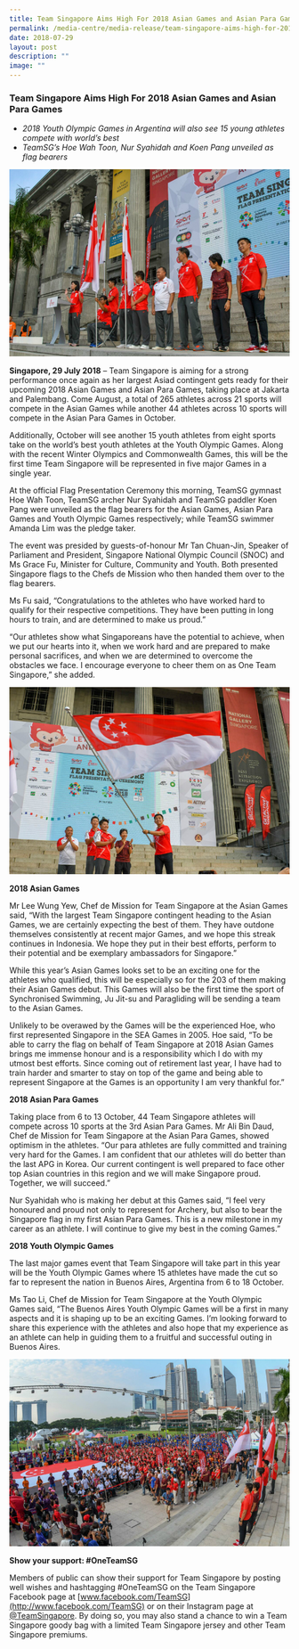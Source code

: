 ```yaml
---
title: Team Singapore Aims High For 2018 Asian Games and Asian Para Games
permalink: /media-centre/media-release/team-singapore-aims-high-for-2018-asian-games-and-asian-para-games/
date: 2018-07-29
layout: post
description: ""
image: ""
---
```

### **Team Singapore Aims High For 2018 Asian Games and Asian Para Games**

* _2018 Youth Olympic Games in Argentina will also see 15 young athletes compete with world’s best_
* _TeamSG’s Hoe Wah Toon, Nur Syahidah and Koen Pang unveiled as flag bearers_

![](/images/Media%20Centre/Media%20Release/2018/July/TeamSG%20swimmer%20Amanda%20Lim%20leading%20the%20athletes%20pledge%20with%20CDMs%20and%20Flag%20Bearers.jpeg)

**Singapore, 29 July 2018** – Team Singapore is aiming for a strong performance once again as her largest Asiad contingent gets ready for their upcoming 2018 Asian Games and Asian Para Games, taking place at Jakarta and Palembang. Come August, a total of 265 athletes across 21 sports will compete in the Asian Games while another 44 athletes across 10 sports will compete in the Asian Para Games in October.

Additionally, October will see another 15 youth athletes from eight sports take on the world’s best youth athletes at the Youth Olympic Games. Along with the recent Winter Olympics and Commonwealth Games, this will be the first time Team Singapore will be represented in five major Games in a single year.

At the official Flag Presentation Ceremony this morning, TeamSG gymnast Hoe Wah Toon, TeamSG archer Nur Syahidah and TeamSG paddler Koen Pang were unveiled as the flag bearers for the Asian Games, Asian Para Games and Youth Olympic Games respectively; while TeamSG swimmer Amanda Lim was the pledge taker.

The event was presided by guests-of-honour Mr Tan Chuan-Jin, Speaker of Parliament and President, Singapore National Olympic Council (SNOC) and Ms Grace Fu, Minister for Culture, Community and Youth. Both presented Singapore flags to the Chefs de Mission who then handed them over to the flag bearers.

Ms Fu said, “Congratulations to the athletes who have worked hard to qualify for their respective competitions. They have been putting in long hours to train, and are determined to make us proud.”

“Our athletes show what Singaporeans have the potential to achieve, when we put our hearts into it, when we work hard and are prepared to make personal sacrifices, and when we are determined to overcome the obstacles we face. I encourage everyone to cheer them on as One Team Singapore,” she added.

![](/images/Media%20Centre/Media%20Release/2018/July/SNOC%20President%20Tan%20Chuan%20Jin%20with%20the%20Singapore%20Flag.jpeg)

**2018 Asian Games**

Mr Lee Wung Yew, Chef de Mission for Team Singapore at the Asian Games said, “With the largest Team Singapore contingent heading to the Asian Games, we are certainly expecting the best of them. They have outdone themselves consistently at recent major Games, and we hope this streak continues in Indonesia. We hope they put in their best efforts, perform to their potential and be exemplary ambassadors for Singapore.”

While this year’s Asian Games looks set to be an exciting one for the athletes who qualified, this will be especially so for the 203 of them making their Asian Games debut. This Games will also be the first time the sport of Synchronised Swimming, Ju Jit-su and Paragliding will be sending a team to the Asian Games.

Unlikely to be overawed by the Games will be the experienced Hoe, who first represented Singapore in the SEA Games in 2005. Hoe said, “To be able to carry the flag on behalf of Team Singapore at 2018 Asian Games brings me immense honour and is a responsibility which I do with my utmost best efforts. Since coming out of retirement last year, I have had to train harder and smarter to stay on top of the game and being able to represent Singapore at the Games is an opportunity I am very thankful for.”

**2018 Asian Para Games**

Taking place from 6 to 13 October, 44 Team Singapore athletes will compete across 10 sports at the 3rd Asian Para Games. Mr Ali Bin Daud, Chef de Mission for Team Singapore at the Asian Para Games, showed optimism in the athletes. “Our para athletes are fully committed and training very hard for the Games. I am confident that our athletes will do better than the last APG in Korea. Our current contingent is well prepared to face other top Asian countries in this region and we will make Singapore proud. Together, we will succeed.”

Nur Syahidah who is making her debut at this Games said, “I feel very honoured and proud not only to represent for Archery, but also to bear the Singapore flag in my first Asian Para Games. This is a new milestone in my career as an athlete. I will continue to give my best in the coming Games.”

**2018 Youth Olympic Games**

The last major games event that Team Singapore will take part in this year will be the Youth Olympic Games where 15 athletes have made the cut so far to represent the nation in Buenos Aires, Argentina from 6 to 18 October.

Ms Tao Li, Chef de Mission for Team Singapore at the Youth Olympic Games said, “The Buenos Aires Youth Olympic Games will be a first in many aspects and it is shaping up to be an exciting Games. I’m looking forward to share this experience with the athletes and also hope that my experience as an athlete can help in guiding them to a fruitful and successful outing in Buenos Aires.

![](/images/Media%20Centre/Media%20Release/2018/July/Participants%20of%20the%20Flag%20Presentation%20taking%20the%20pledge.jpeg)

**Show your support: #OneTeamSG**

Members of public can show their support for Team Singapore by posting well wishes and hashtagging #OneTeamSG on the Team Singapore Facebook page at [www.facebook.com/TeamSG](http://www.facebook.com/TeamSG) or on their Instagram page at [@TeamSingapore](https://www.instagram.com/teamsingapore). By doing so, you may also stand a chance to win a Team Singapore goody bag with a limited Team Singapore jersey and other Team Singapore premiums.